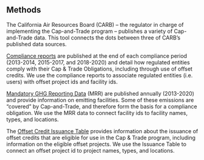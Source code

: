## Methods

The California Air Resources Board (CARB) – the regulator in charge of implementing the Cap-and-Trade program – publishes a variety of Cap-and-Trade data. This tool connects the dots between three of CARB’s published data sources.

[Compliance reports](https://ww2.arb.ca.gov/our-work/programs/cap-and-trade-program/cap-and-trade-program-data) are published at the end of each compliance period (2013-2014, 2015-2017, and 2018-2020) and detail how regulated entities comply with their Cap & Trade Obligations, including through use of offset credits. We use the compliance reports to associate regulated entities (i.e. users) with offset project ids and facility ids.

[Mandatory GHG Reporting Data](https://ww2.arb.ca.gov/mrr-data) (MRR) are published annually (2013-2020) and provide information on emitting facilities. Some of these emissions are “covered” by Cap-and-Trade, and therefore form the basis for a compliance obligation. We use the MRR data to connect facility ids to facility names, types, and locations.

The [Offset Credit Issuance Table](https://ww2.arb.ca.gov/our-work/programs/cap-and-trade-program/cap-and-trade-program-data) provides information about the issuance of offset credits that are eligible for use in the Cap & Trade program, including information on the eligible offset projects. We use the Issuance Table to connect an offset project id to project names, types, and locations.
